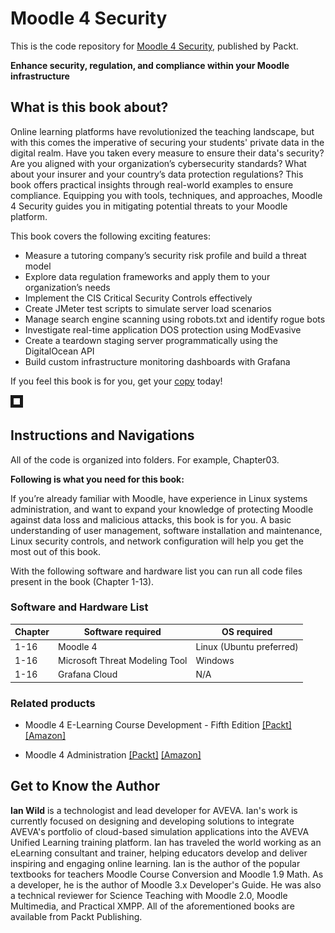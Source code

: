 # Moodle 4 Security

<a href="https://www.packtpub.com/product/moodle-4-security/9781804611661"><img src="https://content.packt.com/B18899/cover_image_small.jpg" alt="" height="256px" align="right"></a>

This is the code repository for [Moodle 4 Security](https://www.packtpub.com/product/moodle-4-security/9781804611661), published by Packt.

**Enhance security, regulation, and compliance within your Moodle infrastructure**

## What is this book about?
Online learning platforms have revolutionized the teaching landscape, but with this comes the imperative of securing your students' private data in the digital realm. Have you taken every measure to ensure their data's security? Are you aligned with your organization’s cybersecurity standards? What about your insurer and your country’s data protection regulations?
This book offers practical insights through real-world examples to ensure compliance. Equipping you with tools, techniques, and approaches, Moodle 4 Security guides you in mitigating potential threats to your Moodle platform.
	
This book covers the following exciting features:
* Measure a tutoring company’s security risk profile and build a threat model
* Explore data regulation frameworks and apply them to your organization’s needs
* Implement the CIS Critical Security Controls effectively
* Create JMeter test scripts to simulate server load scenarios
* Manage search engine scanning using robots.txt and identify rogue bots
* Investigate real-time application DOS protection using ModEvasive
* Create a teardown staging server programmatically using the DigitalOcean API
* Build custom infrastructure monitoring dashboards with Grafana

If you feel this book is for you, get your [copy](https://www.amazon.com/dp/1804611662) today!

<a href="https://www.packtpub.com/?utm_source=github&utm_medium=banner&utm_campaign=GitHubBanner"><img src="https://raw.githubusercontent.com/PacktPublishing/GitHub/master/GitHub.png" 
alt="https://www.packtpub.com/" border="5" /></a>


## Instructions and Navigations
All of the code is organized into folders. For example, Chapter03.


**Following is what you need for this book:**

If you’re already familiar with Moodle, have experience in Linux systems administration, and want to expand your knowledge of protecting Moodle against data loss and malicious attacks, this book is for you. A basic understanding of user management, software installation and maintenance, Linux security controls, and network configuration will help you get the most out of this book.

With the following software and hardware list you can run all code files present in the book (Chapter 1-13).

### Software and Hardware List

| Chapter  | Software required                 | OS required                 |
| -------- | ----------------------------------| ----------------------------|
| 1-16     | Moodle 4                          | Linux (Ubuntu preferred)    |
| 1-16     | Microsoft Threat Modeling Tool    |Windows                      |
| 1-16     | Grafana Cloud                     | N/A                         |


### Related products <Other books you may enjoy>
* Moodle 4 E-Learning Course Development - Fifth Edition [[Packt]](https://www.packtpub.com/product/moodle-4-e-learning-course-development-fifth-edition/9781801079037) [[Amazon]](https://www.amazon.com/dp/B09MS3VQN4/)

* Moodle 4 Administration [[Packt]](https://www.packtpub.com/product/moodle-4-administration-fourth-edition/9781801816724) [[Amazon]](https://www.amazon.com/dp/B09MS3VQN4/)

## Get to Know the Author
**Ian Wild**
is a technologist and lead developer for AVEVA. Ian's work is currently focused on designing and developing solutions to integrate AVEVA's portfolio of cloud-based simulation applications into the AVEVA Unified Learning training platform. Ian has traveled the world working as an eLearning consultant and trainer, helping educators develop and deliver inspiring and engaging online learning. Ian is the author of the popular textbooks for teachers Moodle Course Conversion and Moodle 1.9 Math. As a developer, he is the author of Moodle 3.x Developer's Guide. He was also a technical reviewer for Science Teaching with Moodle 2.0, Moodle Multimedia, and Practical XMPP. All of the aforementioned books are available from Packt Publishing.
